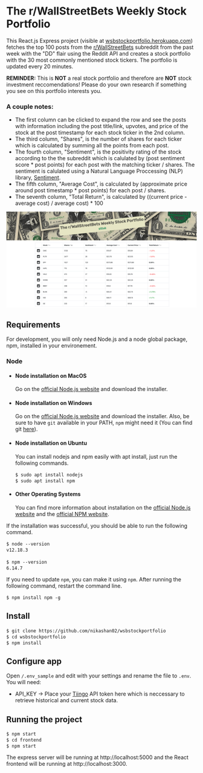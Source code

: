 # The r/WallStreetBets Weekly Stock Portfolio

This React.js Express project (visible at [wsbstockportfolio.herokuapp.com](http://wsbstockportfolio.herokuapp.com/)) fetches the top 100 posts from the [r/WallStreetBets](https://www.reddit.com/r/wallstreetbets/) subreddit from the past week with the "DD" flair using the Reddit API and creates a stock portfolio with the 30 most commonly mentioned stock tickers. The portfolio is updated every 20 minutes.

__REMINDER:__ This is __NOT__ a real stock portfolio and therefore are __NOT__ stock investment reccomendations! Please do your own research if something you see on this portfolio interests you.

### A couple notes:

- The first column can be clicked to expand the row and see the posts with information including the post title/link, upvotes, and price of the stock at the post timestamp for each stock ticker in the 2nd column.
- The third column, "Shares", is the number of shares for each ticker which is calculated by summing all the points from each post.
- The fourth column, "Sentiment", is the positivity rating of the stock according to the the subreddit which is calulated by (post sentiment score * post points) for each post with the matching ticker / shares. The sentiment is calulated using a Natural Language Proccessing (NLP) library, [Sentiment](https://www.npmjs.com/package/sentiment).
- The fifth column, "Average Cost", is calculated by (approximate price around post timestamp * post points) for each post / shares.
- The seventh column, "Total Return", is calculated by ((current price - average cost) / average cost) * 100

![Screenshot](https://github.com/nikashan02/wsbstockportfolio/blob/main/screenshot.png?raw=true)

## Requirements

For development, you will only need Node.js and a node global package, npm, installed in your environement.

### Node

- #### Node installation on MacOS

  Go on the [official Node.js website](https://nodejs.org/) and download the installer.

- #### Node installation on Windows

  Go on the [official Node.js website](https://nodejs.org/) and download the installer.
Also, be sure to have `git` available in your PATH, `npm` might need it (You can find git [here](https://git-scm.com/)).

- #### Node installation on Ubuntu

  You can install nodejs and npm easily with apt install, just run the following commands.

      $ sudo apt install nodejs
      $ sudo apt install npm

- #### Other Operating Systems
  You can find more information about installation on the [official Node.js website](https://nodejs.org/) and the [official NPM website](https://npmjs.org/).

If the installation was successful, you should be able to run the following command.

    $ node --version
    v12.18.3

    $ npm --version
    6.14.7

If you need to update `npm`, you can make it using `npm`. After running the following command, restart the command line.

    $ npm install npm -g

## Install

    $ git clone https://github.com/nikashan02/wsbstockportfolio
    $ cd wsbstockportfolio
    $ npm install

## Configure app

Open `/.env_sample` and edit with your settings and rename the file to `.env`. You will need:

- API_KEY → Place your [Tiingo](https://api.tiingo.com/) API token here which is neccessary to retrieve historical and current stock data.

## Running the project

    $ npm start
    $ cd frontend
    $ npm start

The express server will be running at http://localhost:5000 and the React frontend will be running at http://localhost:3000.
